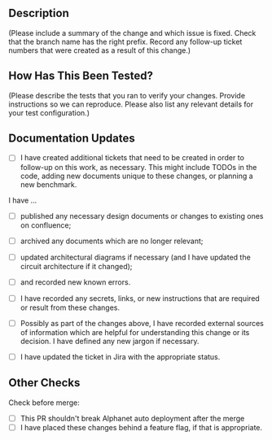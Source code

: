 ## Description
(Please include a summary of the change and which issue is fixed. Check that the branch name has the right prefix. Record any follow-up ticket numbers that were created as a result of this change.)

## How Has This Been Tested?
(Please describe the tests that you ran to verify your changes. Provide instructions so we can reproduce. Please also list any relevant details for your test configuration.)

## Documentation Updates

- [ ] I have created additional tickets that need to be created in order to follow-up on this work, as necessary. This might include TODOs in the code, adding new documents unique to these changes, or planning a new benchmark.

I have …
- [ ] published any necessary design documents or changes to existing ones on confluence;
- [ ] archived any documents which are no longer relevant;
- [ ] updated architectural diagrams if necessary (and I have updated the circuit architecture if it changed);
- [ ] and recorded new known errors.
- [ ] I have recorded any secrets, links, or new instructions that are required or result from these changes.
- [ ] Possibly as part of the changes above, I have recorded external sources of information which are helpful for understanding this change or its decision. I have defined any new jargon if necessary.
- [ ] I have updated the ticket in Jira with the appropriate status.


## Other Checks
Check before merge:

- [ ] This PR shouldn't break Alphanet auto deployment after the merge
- [ ] I have placed these changes behind a feature flag, if that is appropriate.
